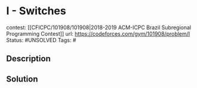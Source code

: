 # I - Switches

contest: [[CFICPC/101908/101908|2018-2019 ACM-ICPC Brazil Subregional Programming Contest]]
url: https://codeforces.com/gym/101908/problem/I
Status: #UNSOLVED
Tags: #

## Description

## Solution

